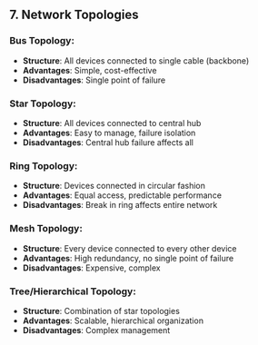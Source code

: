 ## 7. Network Topologies

### Bus Topology:
- **Structure**: All devices connected to single cable (backbone)
- **Advantages**: Simple, cost-effective
- **Disadvantages**: Single point of failure

### Star Topology:
- **Structure**: All devices connected to central hub
- **Advantages**: Easy to manage, failure isolation
- **Disadvantages**: Central hub failure affects all

### Ring Topology:
- **Structure**: Devices connected in circular fashion
- **Advantages**: Equal access, predictable performance
- **Disadvantages**: Break in ring affects entire network

### Mesh Topology:
- **Structure**: Every device connected to every other device
- **Advantages**: High redundancy, no single point of failure
- **Disadvantages**: Expensive, complex

### Tree/Hierarchical Topology:
- **Structure**: Combination of star topologies
- **Advantages**: Scalable, hierarchical organization
- **Disadvantages**: Complex management
